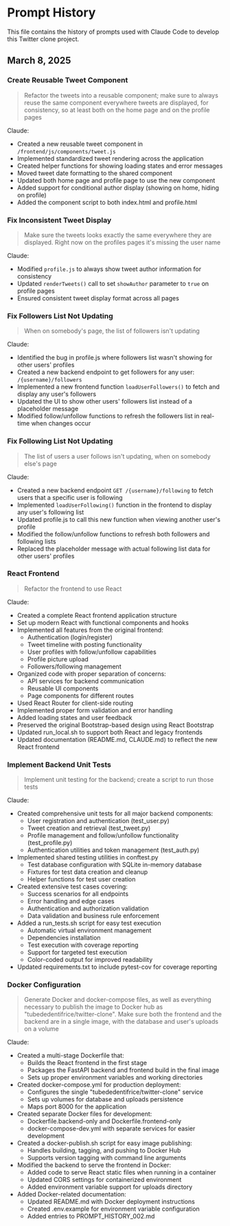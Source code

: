 # Prompt History

This file contains the history of prompts used with Claude Code to develop this Twitter clone project.

## March 8, 2025

### Create Reusable Tweet Component
> Refactor the tweets into a reusable component; make sure to always reuse the same component everywhere tweets are displayed, for consistency, so at least both on the home page and on the profile pages

Claude:
- Created a new reusable tweet component in `/frontend/js/components/tweet.js`
- Implemented standardized tweet rendering across the application
- Created helper functions for showing loading states and error messages
- Moved tweet date formatting to the shared component
- Updated both home page and profile page to use the new component
- Added support for conditional author display (showing on home, hiding on profile)
- Added the component script to both index.html and profile.html

### Fix Inconsistent Tweet Display
> Make sure the tweets looks exactly the same everywhere they are displayed. Right now on the profiles pages it's missing the user name

Claude:
- Modified `profile.js` to always show tweet author information for consistency
- Updated `renderTweets()` call to set `showAuthor` parameter to `true` on profile pages
- Ensured consistent tweet display format across all pages

### Fix Followers List Not Updating
> When on somebody's page, the list of followers isn't updating

Claude:
- Identified the bug in profile.js where followers list wasn't showing for other users' profiles
- Created a new backend endpoint to get followers for any user: `/{username}/followers`
- Implemented a new frontend function `loadUserFollowers()` to fetch and display any user's followers
- Updated the UI to show other users' followers list instead of a placeholder message
- Modified follow/unfollow functions to refresh the followers list in real-time when changes occur

### Fix Following List Not Updating
> The list of users a user follows isn't updating, when on somebody else's page

Claude:
- Created a new backend endpoint `GET /{username}/following` to fetch users that a specific user is following
- Implemented `loadUserFollowing()` function in the frontend to display any user's following list
- Updated profile.js to call this new function when viewing another user's profile
- Modified the follow/unfollow functions to refresh both followers and following lists
- Replaced the placeholder message with actual following list data for other users' profiles

### React Frontend
> Refactor the frontend to use React

Claude:
- Created a complete React frontend application structure
- Set up modern React with functional components and hooks
- Implemented all features from the original frontend:
  - Authentication (login/register)
  - Tweet timeline with posting functionality
  - User profiles with follow/unfollow capabilities
  - Profile picture upload
  - Followers/following management
- Organized code with proper separation of concerns:
  - API services for backend communication
  - Reusable UI components
  - Page components for different routes
- Used React Router for client-side routing
- Implemented proper form validation and error handling
- Added loading states and user feedback
- Preserved the original Bootstrap-based design using React Bootstrap
- Updated run_local.sh to support both React and legacy frontends
- Updated documentation (README.md, CLAUDE.md) to reflect the new React frontend

### Implement Backend Unit Tests
> Implement unit testing for the backend; create a script to run those tests

Claude:
- Created comprehensive unit tests for all major backend components:
  - User registration and authentication (test_user.py)
  - Tweet creation and retrieval (test_tweet.py)
  - Profile management and follow/unfollow functionality (test_profile.py)
  - Authentication utilities and token management (test_auth.py)
- Implemented shared testing utilities in conftest.py
  - Test database configuration with SQLite in-memory database
  - Fixtures for test data creation and cleanup
  - Helper functions for test user creation
- Created extensive test cases covering:
  - Success scenarios for all endpoints
  - Error handling and edge cases
  - Authentication and authorization validation
  - Data validation and business rule enforcement
- Added a run_tests.sh script for easy test execution
  - Automatic virtual environment management
  - Dependencies installation
  - Test execution with coverage reporting
  - Support for targeted test execution
  - Color-coded output for improved readability
- Updated requirements.txt to include pytest-cov for coverage reporting

### Docker Configuration
> Generate Docker and docker-compose files, as well as everything necessary to publish the image to Docker hub as "tubededentifrice/twitter-clone". Make sure both the frontend and the backend are in a single image, with the database and user's uploads on a volume

Claude:
- Created a multi-stage Dockerfile that:
  - Builds the React frontend in the first stage
  - Packages the FastAPI backend and frontend build in the final image
  - Sets up proper environment variables and working directories
- Created docker-compose.yml for production deployment:
  - Configures the single "tubededentifrice/twitter-clone" service
  - Sets up volumes for database and uploads persistence
  - Maps port 8000 for the application
- Created separate Docker files for development:
  - Dockerfile.backend-only and Dockerfile.frontend-only
  - docker-compose-dev.yml with separate services for easier development
- Created a docker-publish.sh script for easy image publishing:
  - Handles building, tagging, and pushing to Docker Hub
  - Supports version tagging with command line arguments
- Modified the backend to serve the frontend in Docker:
  - Added code to serve React static files when running in a container
  - Updated CORS settings for containerized environment
  - Added environment variable support for uploads directory
- Added Docker-related documentation:
  - Updated README.md with Docker deployment instructions
  - Created .env.example for environment variable configuration
  - Added entries to PROMPT_HISTORY_002.md